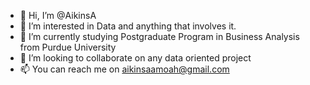 - 👋 Hi, I’m @AikinsA
- 👀 I’m interested in Data and anything that involves it.
- 🌱 I’m currently studying Postgraduate Program in Business Analysis from Purdue University 
- 💞️ I’m looking to collaborate on any data oriented project
- 📫 You can reach me on  aikinsaamoah@gmail.com

<!---
AikinsA/AikinsA is a ✨ special ✨ repository because its `README.md` (this file) appears on your GitHub profile.
You can click the Preview link to take a look at your changes.
--->
